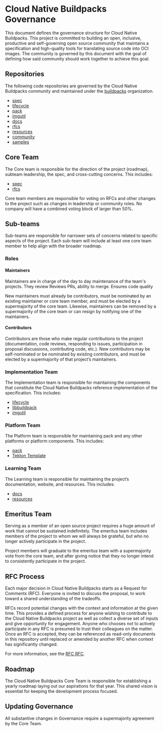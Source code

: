 # Cloud Native Buildpacks Governance
This document defines the governance structure for Cloud Native Buildpacks. This project is committed to building an open, inclusive, productive and self-governing open source community that maintains a specification and high-quality tools for translating source code into OCI images. The community is governed by this document with the goal of defining how said community should work together to achieve this goal.

## Repositories
The following code repositories are governed by the Cloud Native Buildpacks community and maintained under the [buildpacks](https://github.com/buildpacks) organization.

* [spec](https://github.com/buildpacks/spec)
* [lifecycle](https://github.com/buildpacks/lifecycle)
* [pack](https://github.com/buildpacks/pack)
* [imgutil](https://github.com/buildpacks/imgutil)
* [docs](https://github.com/buildpacks/docs)
* [rfcs](https://github.com/buildpacks/rfcs)
* [resources](https://github.com/buildpacks/resources)
* [community](https://github.com/buildpacks/community)
* [samples](https://github.com/buildpacks/samples)

## Core Team
The Core team is responsible for the direction of the project (roadmap), subteam leadership, the spec, and cross-cutting concerns. This includes:

* [spec](https://github.com/buildpacks/spec)
* [rfcs](https://github.com/buildpacks/rfcs)

Core team members are responsible for voting on RFCs and other changes to the project such as changes in leadership or community roles. No company will have a combined voting block of larger than 50%.

## Sub-teams
Sub-teams are responsible for narrower sets of concerns related to specific aspects of the project. Each sub-team will include at least one core team member to help align with the broader roadmap.

### Roles

#### Maintainers
Maintainers are in charge of the day to day maintenance of the team's projects. They review
Reviews PRs, ability to merge.
Ensures code 	quality

New maintainers must already be contributors, must be nominated by an existing maintainer or core team member, and must be elected by a supermajority of the core team. Likewise, maintainers can be removed by a supermajority of the core team or can resign by notifying one of the maintainers.

#### Contributors
Contributors are those who make regular contributions to the project (documentation, code reviews, responding to issues, participation in proposal discussions, contributing code, etc.). New contributors may be self-nominated or be nominated by existing contributors, and must be elected by a supermajority of that project’s maintainers.

### Implementation Team
The Implementation team is responsible for maintaining the components that constitute the Cloud Native Buildpacks reference implementation of the specification. This includes:

* [lifecycle](https://github.com/buildpacks/lifecycle)
* [libbuildpack](https://github.com/buildpacks/libbuildpack)
* [imgutil](https://github.com/buildpacks/imgutil)

### Platform Team
The Platform team is responsible for maintaining pack and any other platforms or platform components. This includes:

* [pack](https://github.com/buildpacks/pack)
* [Tekton Template](https://github.com/tektoncd/catalog/tree/master/buildpacks)

### Learning Team
The Learning team is responsible for maintaining the project’s documentation, website, and resources. This includes:

* [docs](https://github.com/buildpacks/docs)
* [resources](https://github.com/buildpacks/resources)

## Emeritus Team
Serving as a member of an open source project requires a huge amount of work that cannot be sustained indefinitely. The emeritus team includes members of the project to whom we will always be grateful, but who no longer actively participate in the project.

Project members will graduate to the emeritus team with a supermajority vote from the core team, and after giving notice that they no longer intend to consistently participate in the project.

## RFC Process
Each major decision in Cloud Native Buildpacks starts as a Request for Comments (RFC). Everyone is invited to discuss the proposal, to work toward a shared understanding of the tradeoffs.

RFCs record potential changes with the context and information at the given time. This provides a defined process for anyone wishing to contribute to the Cloud Native Buildpacks project as well as collect a diverse set of inputs and give opportunity for engagement. Anyone who chooses not to actively participate in any RFC is presumed to trust their colleagues on the matter. Once an RFC is accepted, they can be referenced as read-only documents in this repository until replaced or amended by another RFC when context has significantly changed.

For more information, see the [RFC RFC](https://github.com/buildpacks/rfcs/blob/master/text/0004-rfc-process.md).

## Roadmap
The Cloud Native Buildpacks Core Team is responsible for establishing a yearly roadmap laying out our aspirations for that year. This shared vision is essential for keeping the development process focused.

## Updating Governance
All substantive changes in Governance require a supermajority agreement by the Core Team.
